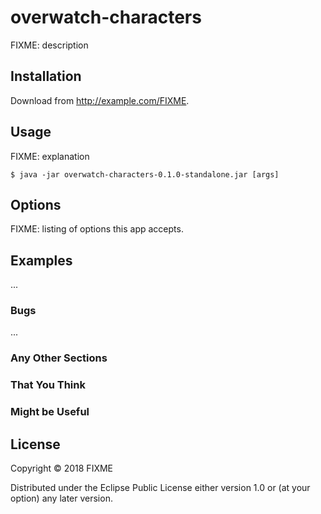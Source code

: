 # overwatch-characters

FIXME: description

## Installation

Download from http://example.com/FIXME.

## Usage

FIXME: explanation

    $ java -jar overwatch-characters-0.1.0-standalone.jar [args]

## Options

FIXME: listing of options this app accepts.

## Examples

...

### Bugs

...

### Any Other Sections
### That You Think
### Might be Useful

## License

Copyright © 2018 FIXME

Distributed under the Eclipse Public License either version 1.0 or (at
your option) any later version.
